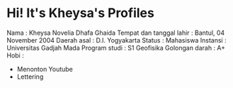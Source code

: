# Hi! It's Kheysa's Profiles

Nama : Kheysa Novelia Dhafa Ghaida
Tempat dan tanggal lahir : Bantul, 04 November 2004
Daerah asal : D.I. Yogyakarta
Status : Mahasiswa
Instansi : Universitas Gadjah Mada
Program studi : S1 Geofisika
Golongan darah : A+
Hobi : 
- Menonton Youtube
- Lettering


